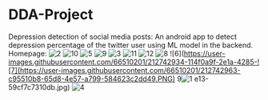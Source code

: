 # DDA-Project
Depression detection of social media posts:
An android app to detect depression percentage of the twitter user using ML model in the backend.
Homepage:
![2](https://user-images.githubusercontent.com/66510201/212742772-060c4e61-77cb-442d-a413-b24025bbe570.PNG) ![10](https://user-images.githubusercontent.com/66510201/212742793-26a2b33f-e9c7-40cf-aa2e-89cc0921e982.jpg) ![5](https://user-images.githubusercontent.com/66510201/212742803-8c5acded-5360-4910-aa1c-dcdd58bcb7a4.jpg)
![9](https://user-images.githubusercontent.com/66510201/212742824-bdfdc9dd-babb-4775-8756-83b31ef50b13.jpg) ![3](https://user-images.githubusercontent.com/66510201/212742872-347da880-c80b-4652-a6d1-1b59d7d1b006.jpg) ![11](https://user-images.githubusercontent.com/66510201/212742900-61eb90ab-0c4d-488b-9df6-36a673f3a93b.jpg) ![12](https://user-images.githubusercontent.com/66510201/212742906-73d08acd-9419-4388-a7df-3845890c3517.jpg)
![8](https://user-images.githubusercontent.com/66510201/212742917-41715172-c8a8-418c-81e8-2614fee4e898.jpg) ![6](https://user-images.githubusercontent.com/66510201/212742934-114f0a9f-2e1a-4285-![7](https://user-images.githubusercontent.com/66510201/212742963-c95510b8-65d8-4e57-a799-584623c2dd49.PNG) 9![1](https://user-images.githubusercontent.com/66510201/212742954-262d4998-2d3e-4a00-89f9-d8d5a32391c1.PNG)
e13-59cf7c7310db.jpg) ![4](https://user-images.githubusercontent.com/66510201/212742981-ebdfad2a-389f-4084-8417-59a53450327d.PNG)
